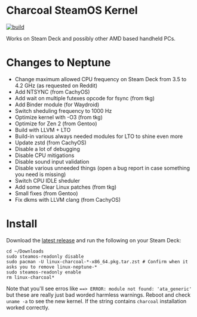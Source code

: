 # Charcoal SteamOS Kernel
[![build](https://github.com/V10lator/linux-charcoal/actions/workflows/push.yml/badge.svg)](https://github.com/V10lator/linux-charcoal/actions)

Works on Steam Deck and possibly other AMD based handheld PCs.

# Changes to Neptune
- Change maximum allowed CPU frequency on Steam Deck from 3.5 to 4.2 GHz (as requested on Reddit)
- Add NTSYNC (from CachyOS)
- Add wait on multiple futexes opcode for fsync (from tkg)
- Add Binder module (for Waydroid)
- Switch sheduling frequency to 1000 Hz
- Optimize kernel with -O3 (from tkg)
- Optimize for Zen 2 (from Gentoo)
- Build with LLVM + LTO
- Build-in various always needed modules for LTO to shine even more
- Update zstd (from CachyOS)
- Disable a lot of debugging
- Disable CPU mitigations
- Disable sound input validation
- Disable various unneeded things (open a bug report in case something you need is missing)
- Switch CPU IDLE sheduler
- Add some Clear Linux patches (from tkg)
- Small fixes (from Gentoo)
- Fix dkms with LLVM clang (from CachyOS)

# Install
Download the [latest release](https://github.com/V10lator/linux-charcoal/releases/latest) and run the following on your Steam Deck:
```
cd ~/Downloads
sudo steamos-readonly disable
sudo pacman -U linux-charcoal-*-x86_64.pkg.tar.zst # Confirm when it asks you to remove linux-neptune-*
sudo steamos-readonly enable
rm linux-charcoal*
```
Note that you'll see erros like `==> ERROR: module not found: 'ata_generic'` but these are really just bad worded harmless warnings.
Reboot and check `uname -a` to see the new kernel. If the string contains `charcoal` installation worked correctly.
